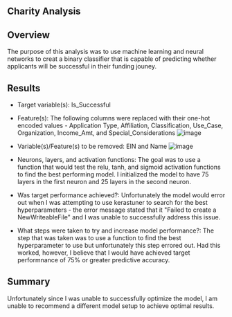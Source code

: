 Charity Analysis
----------------

Overview
--------
The purpose of this analysis was to use machine learning and neural networks to creat a binary classifier that is capable of predicting whether applicants will be successful in their funding jouney. 

Results
-------
* Target variable(s): Is_Successful
* Feature(s): The following columns were replaced with their one-hot encoded values - Application Type, Affiliation, Classification, Use_Case, Organization, Income_Amt, and Special_Considerations
![image](https://user-images.githubusercontent.com/82548977/131270067-a4735b74-6d74-4833-8437-723d85a8d9bc.png)

* Variable(s)/Feature(s) to be removed: EIN and Name
![image](https://user-images.githubusercontent.com/82548977/131270031-b82537d7-0894-4d86-a9f5-21a1e1fbf73d.png)


* Neurons, layers, and activation functions: The goal was to use a function that would test the relu, tanh, and sigmoid activation functions to find the best performing model. I initialized the model to have 75 layers in the first neuron and 25 layers in the second neuron.
* Was target performance achieved?: Unfortunately the model would error out when I was attempting to use kerastuner to search for the best hyperparameters - the error message stated that it "Failed to create a NewWriteableFile" and I was unable to successfully address this issue. 
* What steps were taken to try and increase model performance?: The step that was taken was to use a function to find the best hyperparameter to use but unfortunately this step errored out. Had this worked, however, I believe that I would have achieved target performnance of 75% or greater predictive accuracy. 

Summary
-------
Unfortunately since I was unable to successfully optimize the model, I am unable to recommend a different model setup to achieve optimal results. 
